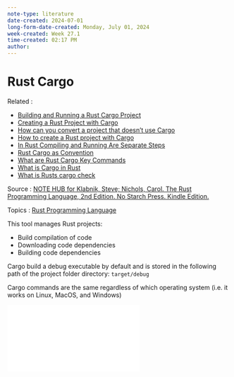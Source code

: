 ```yaml
---
note-type: literature
date-created: 2024-07-01
long-form-date-created: Monday, July 01, 2024
week-created: Week 27.1
time-created: 02:17 PM
author:
---
```


# Rust Cargo

Related :

- [Building and Running a Rust Cargo Project](Building%20and%20Running%20a%20Rust%20Cargo%20Project.md)
- [Creating a Rust Project with Cargo](Creating%20a%20Rust%20Project%20with%20Cargo.md)
- [How can you convert a project that doesn’t use Cargo](How%20can%20you%20convert%20a%20project%20that%20doesn’t%20use%20Cargo.md)
- [How to create a Rust project with Cargo](How%20to%20create%20a%20Rust%20project%20with%20Cargo.md)
- [In Rust Compiling and Running Are Separate Steps](In%20Rust%20Compiling%20and%20Running%20Are%20Separate%20Steps.md)
- [Rust Cargo as Convention](../../_inbox/Rust%20Cargo%20as%20Convention.md)
- [What are Rust Cargo Key Commands](What%20are%20Rust%20Cargo%20Key%20Commands.md)
- [What is Cargo in Rust](What%20is%20Cargo%20in%20Rust.md)
- [What is Rusts cargo check](What%20is%20Rusts%20cargo%20check.md)

Source : [NOTE HUB for Klabnik, Steve; Nichols, Carol. The Rust Programming Language, 2nd Edition. No Starch Press. Kindle Edition.](NOTE%20HUB.md)

Topics : [Rust Programming Language](../../4-hub-notes-🚉/Rust.md)

This tool manages Rust projects:

- Build compilation of code
- Downloading code dependencies
- Building code dependencies

Cargo build a debug executable by default and is stored in the following path of
the project folder directory: `target/debug`

Cargo commands are the same regardless of which operating system
(i.e. it works on Linux, MacOS, and Windows)

![What are Rust Cargo Key Commands](What%20are%20Rust%20Cargo%20Key%20Commands.md)
